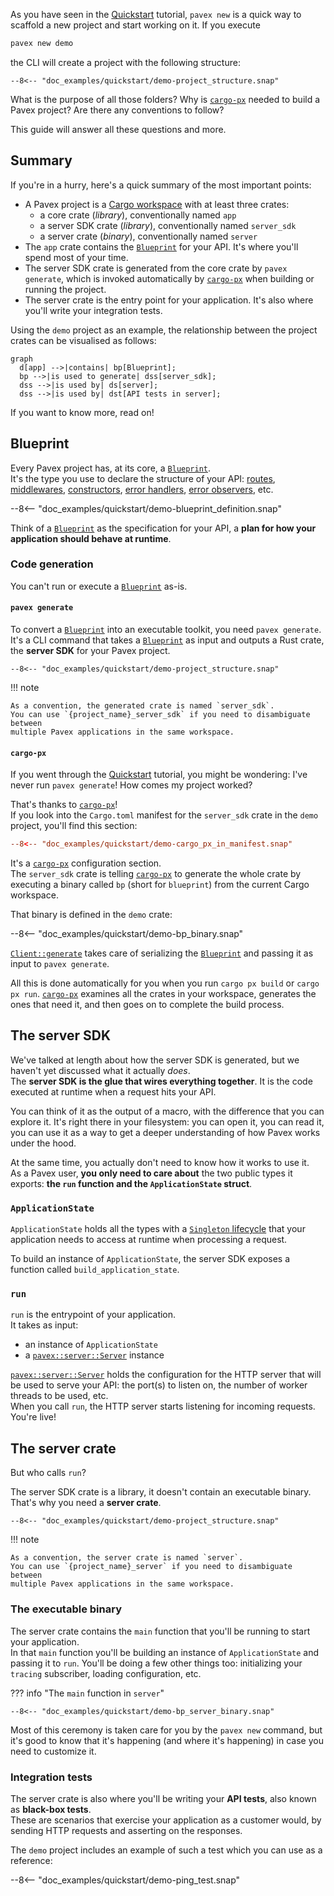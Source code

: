 As you have seen in the [Quickstart](../../getting_started/quickstart/index.md) tutorial, 
`pavex new` is a quick way to scaffold a new project and start working on it. 
If you execute 

```bash
pavex new demo
``` 

the CLI will create a project with the following structure:

```text
--8<-- "doc_examples/quickstart/demo-project_structure.snap"
```

What is the purpose of all those folders? Why is [`cargo-px`][cargo-px] needed to build a Pavex project?
Are there any conventions to follow?

This guide will answer all these questions and more.

## Summary

If you're in a hurry, here's a quick summary of the most important points:

- A Pavex project is a [Cargo workspace](https://doc.rust-lang.org/cargo/reference/workspaces.html)
  with at least three crates: 
    - a core crate (_library_), conventionally named `app`
    - a server SDK crate (_library_), conventionally named `server_sdk`
    - a server crate (_binary_), conventionally named `server`
- The `app` crate contains the [`Blueprint`][Blueprint] for your API. It's where you'll spend most of your time.
- The server SDK crate is generated from the core crate by `pavex generate`, which is invoked automatically
  by [`cargo-px`][cargo-px] when building or running the project.
- The server crate is the entry point for your application. It's also where you'll write your integration tests.

Using the `demo` project as an example, the relationship between the project crates can be visualised as follows:

```mermaid
graph 
  d[app] -->|contains| bp[Blueprint];
  bp -->|is used to generate| dss[server_sdk];
  dss -->|is used by| ds[server];
  dss -->|is used by| dst[API tests in server];
```

If you want to know more, read on!

## Blueprint

Every Pavex project has, at its core, a [`Blueprint`][Blueprint].  
It's the type you use to declare the structure of your API:
[routes], [middlewares], [constructors], [error handlers], [error observers], etc.

--8<-- "doc_examples/quickstart/demo-blueprint_definition.snap"

Think of a [`Blueprint`][Blueprint] as the specification for your API, a **plan for how your application should behave at
runtime**.

### Code generation

You can't run or execute a [`Blueprint`][Blueprint] as-is.

#### `pavex generate`

To convert a [`Blueprint`][Blueprint] into an executable toolkit, you need `pavex generate`.
It's a CLI command that takes a [`Blueprint`][Blueprint] as input and outputs a
Rust crate, the **server SDK** for your Pavex project.

```text hl_lines="3"
--8<-- "doc_examples/quickstart/demo-project_structure.snap"
```

!!! note

    As a convention, the generated crate is named `server_sdk`.  
    You can use `{project_name}_server_sdk` if you need to disambiguate between
    multiple Pavex applications in the same workspace.

#### `cargo-px`

If you went through the [Quickstart](../../getting_started/quickstart/index.md) tutorial, you might be
wondering: I've never run `pavex generate`! How comes my project worked?

That's thanks to [`cargo-px`][cargo-px]!  
If you look into the `Cargo.toml` manifest for the `server_sdk` crate in the `demo` project,
you'll find this section:

```toml
--8<-- "doc_examples/quickstart/demo-cargo_px_in_manifest.snap"
```

It's a [`cargo-px`][cargo-px] configuration section.  
The `server_sdk` crate is telling [`cargo-px`][cargo-px] to generate the whole crate
by executing a binary called `bp` (short for `blueprint`) from the current Cargo workspace.

That binary is defined in the `demo` crate:

--8<-- "doc_examples/quickstart/demo-bp_binary.snap"

[`Client::generate`][Client::generate] takes care of serializing the [`Blueprint`][Blueprint]
and passing it as input to `pavex generate`.

All this is done automatically for you when you run `cargo px build` or `cargo px run`.
[`cargo-px`][cargo-px] examines all the crates in your workspace, generates the ones
that need it, and then goes on to complete the build process.

## The server SDK

We've talked at length about how the server SDK is generated, but we haven't yet
discussed what it actually _does_.  
The **server SDK is the glue that wires everything together**. It is the code
executed at runtime when a request hits your API.

You can think of it as the output of a macro, with the difference that you can explore it.
It's right there in your filesystem: you can open it, you can read it, you can use it as a way
to get a deeper understanding of how Pavex works under the hood.

At the same time, you actually don't need to know how it works to use it.  
As a Pavex user, **you only need to care about** the two public types it exports: **the `run` function and the `ApplicationState`
struct**.

### `ApplicationState`

`ApplicationState` holds all the types with a [`Singleton` lifecycle][Lifecycle::Singleton]
that your application needs to access at runtime when processing a request.

To build an instance of `ApplicationState`, the server SDK exposes a function called `build_application_state`.

### `run`

`run` is the entrypoint of your application.  
It takes as input:

- an instance of `ApplicationState`
- a [`pavex::server::Server`][Server] instance

[`pavex::server::Server`][Server] holds the configuration for the HTTP server that will be used to serve your API:
the port(s) to listen on, the number of worker threads to be used, etc.  
When you call `run`, the HTTP server starts listening for incoming requests.
You're live!

## The server crate

But who calls `run`?

The server SDK crate is a library, it doesn't contain an executable binary.  
That's why you need a **server crate**.

```text hl_lines="2"
--8<-- "doc_examples/quickstart/demo-project_structure.snap"
```

!!! note

    As a convention, the server crate is named `server`.  
    You can use `{project_name}_server` if you need to disambiguate between
    multiple Pavex applications in the same workspace.

### The executable binary

The server crate contains the `main` function that you'll be running to start your application.  
In that `main` function you'll be building an instance of `ApplicationState` and passing it to `run`.
You'll be doing a few other things too: initializing your `tracing` subscriber, loading
configuration, etc.

??? info "The `main` function in `server`"

    --8<-- "doc_examples/quickstart/demo-bp_server_binary.snap"

Most of this ceremony is taken care for you by the `pavex new` command, but it's good to know
that it's happening (and where it's happening) in case you need to customize it.

### Integration tests

The server crate is also where you'll be writing your **API tests**, also known as **black-box tests**.  
These are scenarios that exercise your application as a customer would, by sending HTTP requests and asserting on the
responses.

The `demo` project includes an example of such a test which you can use as a reference:

--8<-- "doc_examples/quickstart/demo-ping_test.snap"

[Blueprint]: ../../api_reference/pavex/blueprint/struct.Blueprint.html
[Client::generate]: ../../api_reference/pavex_cli_client/client/struct.Client.html#method.generate
[Lifecycle::Singleton]: ../../api_reference/pavex/blueprint/constructor/enum.Lifecycle.html#variant.Singleton
[Server]: ../../api_reference/pavex/server/struct.Server.html

[routes]: ../routing/index.md
[constructors]: ../dependency_injection/index.md
[middlewares]: ../middleware/index.md
[error handlers]: ../errors/error_handlers.md
[error observers]: ../errors/error_observers.md
[cargo-px]: https://github.com/LukeMathWalker/cargo-px
